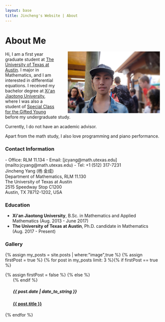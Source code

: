 ```yaml
---
layout: base
title: Jincheng's Website | About
---
```


<div class="transparent">
<div class="container" markdown="1">

# About Me

<img src="/users/jcyang/assets/images/photo3.jpg" style="float:right; width:300px; max-width:100%; padding-left: 30px">

Hi, I am a first year graduate student at [The University of Texas at Austin](https://www.utexas.edu). I major in Mathematics, and I am interested in differential equations. I received my bachelor degree at [Xi'an Jiaotong University](http://www.xjtu.edu.cn), where I was also a student of [Special Class for the Gifted Young](http://www.xajdsnb.com) before my undergraduate study. 

Currently, I do not have an academic advisor. 

Apart from the math study, I also love programming and piano performance.

</div>
</div>

<div class="eggshell">
<div class="container" markdown="1">

### Contact Information

<div style="float:right">
<div style="display:inline" markdown="1">
- Office: RLM 11.134
- Email: [jcyang@math.utexas.edu](mailto:jcyang@math.utexas.edu)
- Tel: +1 (512) 317-7231
</div>
</div>

<div>
<p style="margin:0px; padding:0px">
Jincheng Yang (杨 金成)
</p>
<p style="margin:0px; padding:0px">
Department of Mathematics, RLM 11.130
</p>
<p style="margin:0px; padding:0px">
The University of Texas at Austin
</p>
<p style="margin:0px; padding:0px">
2515 Speedway Stop C1200
</p>
<p style="margin-top:0px; padding:0px">
Austin, TX 78712-1202, USA
</p>
</div>

</div>
</div>

<div class="aliceblue">
<div class="container" markdown="1">

### Education

- **Xi'an Jiaotong University**, B.Sc. in Mathematics and Applied Mathematics (Aug. 2013 - June 2017)
- **The University of Texas at Austin**, Ph.D. candidate in Mathematics (Aug. 2017 - Present)

</div>
</div>


<div class="gallery">
<div class="container">

<h3>Gallery</h3>

{% assign my_posts = site.posts | where:"image",true %}
{% assign firstPost = true %}
{% for post in my_posts limit: 3 %}{% if firstPost == true %}
<div class="thumb">
	{% assign firstPost = false %}
{% else %}<div class="thumb" style="margin-left:5%">
{% endif %}
<a href="{{ post.url }}" title="{{ post.title }}">
<div class="thumbpic" style="background-image:url('/users/jcyang/assets/images/thumbnails/{{ post.thumb }}')"></div>
</a>
<h5>{{ post.date | date_to_string }}</h5>
<a href="{{ post.url }}" title="{{ post.title }}">
	<h4>{{ post.title }}</h4>
</a>
</div>{% endfor %}

</div>
</div>
